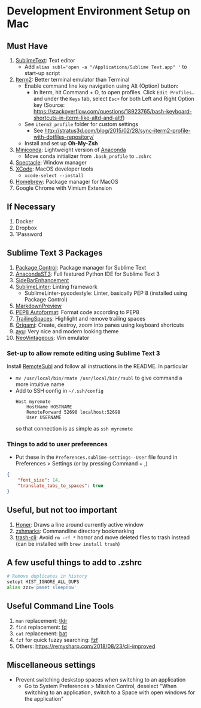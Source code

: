 # Development Environment Setup on Mac

## Must Have
1. [SublimeText](https://www.sublimetext.com/): Text editor
	- Add `alias subl='open -a "/Applications/Sublime Text.app" '` to start-up script
2. [Iterm2](https://www.iterm2.com/): Better terminal emulator than Terminal
	- Enable command line key navigation using Alt (Option) button:
		- In Iterm, hit Command + O, to open profiles. Click `Edit Profiles…` and under the `Keys` tab, select `Esc+` for both Left and Right Option key (Source: https://stackoverflow.com/questions/18923765/bash-keyboard-shortcuts-in-iterm-like-altd-and-altf)
	- See `iterm2_profile` folder for custom settings
		- See http://stratus3d.com/blog/2015/02/28/sync-iterm2-profile-with-dotfiles-repository/
	- Install and set up __Oh-My-Zsh__
3. [Miniconda](https://docs.conda.io/en/latest/miniconda.html): Lightweight version of [Anaconda](https://www.anaconda.com/distribution/)
    - Move conda initializer from `.bash_profile` to `.zshrc`
4. [Spectacle](https://www.spectacleapp.com/): Window manager
5. [XCode](https://developer.apple.com/xcode/): MacOS developer tools
	- `xcode-select --install`
6. [Homebrew](https://brew.sh/): Package manager for MacOS
7. Google Chrome with Vimium Extension

## If Necessary
1. Docker
2. Dropbox
3. 1Password

## Sublime Text 3 Packages
1. [Package Control](https://packagecontrol.io/): Package manager for Sublime Text
2. [AnacondaST3](http://damnwidget.github.io/anaconda/#): Full featured Python IDE for Sublime Text 3
3. [SideBarEnhancement](https://github.com/titoBouzout/SideBarEnhancements)
4. [SublimeLinter](http://www.sublimelinter.com/en/stable/): Linting framework
	- SublimeLinter-pycodestyle: Linter, basically PEP 8 (installed using Package Control)
5. [MarkdownPreview](https://github.com/facelessuser/MarkdownPreview)
6. [PEP8 Autoformat](https://github.com/wistful/SublimeAutoPEP8): Format code according to PEP8
7. [TrailingSpaces](https://github.com/SublimeText/TrailingSpaces): Highlight and remove trailing spaces
8. [Origami](https://github.com/SublimeText/Origami): Create, destroy, zoom into panes using keyboard shortcuts
9. [ayu](https://github.com/dempfi/ayu): Very nice and modern looking theme
10. [NeoVintageous](https://github.com/NeoVintageous/NeoVintageous): Vim emulator

### Set-up to allow remote editing using Sublime Text 3
Install [RemoteSubl](https://github.com/randy3k/RemoteSubl) and follow all instructions in the README. In particular
* `mv /usr/local/bin/rmate /usr/local/bin/rsubl` to give command a more intuitive name
* Add to SSH config in `~/.ssh/config`
	```
	Host myremote
		HostName HOSTNAME
		RemoteForward 52698 localhost:52698
		User USERNAME
	```
	so that connection is as simple as `ssh myremote`

### Things to add to user preferences
* Put these in the `Preferences.sublime-settings--User` file found in Preferences > Settings (or by pressing Command + ,)
```json
{
	"font_size": 14,
	"translate_tabs_to_spaces": true
}
```

## Useful, but not too important
1. [Honer](https://github.com/puffnfresh/Honer.app): Draws a line around currently active window
2. [zshmarks](https://github.com/jocelynmallon/zshmarks): Commandline directory bookmarking
3. [trash-cli](http://hasseg.org/trash/): Avoid `rm -rf *` horror and move deleted files to trash instead (can be installed with `brew install trash`)

## A few useful things to add to .zshrc
```bash
# Remove duplicates in history
setopt HIST_IGNORE_ALL_DUPS
alias zzz='pmset sleepnow'
```

## Useful Command Line Tools
1. `man` replacement: [tldr](https://tldr.sh/#installation)
2. `find` replacement: [fd](https://github.com/sharkdp/fd/)
3. `cat` replacement: [bat](https://github.com/sharkdp/bat)
4. `fzf` for quick fuzzy searching: [fzf](https://github.com/junegunn/fzf)
5. Others: https://remysharp.com/2018/08/23/cli-improved

## Miscellaneous settings
* Prevent switching deskstop spaces when switching to an application
	- Go to System Preferences > Mission Control, deselect "When switching to an application, switch to a Space with open windows for the application"
